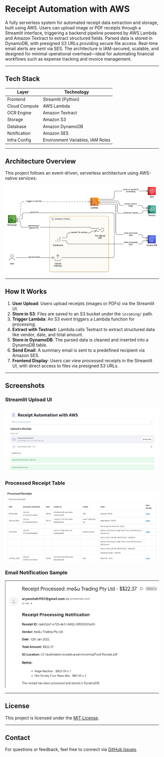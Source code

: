 # Receipt Automation with AWS

A fully serverless system for automated receipt data extraction and storage, built using AWS. Users can upload image or PDF receipts through a Streamlit interface, triggering a backend pipeline powered by AWS Lambda and Amazon Textract to extract structured fields. Parsed data is stored in DynamoDB, with presigned S3 URLs providing secure file access. Real-time email alerts are sent via SES. The architecture is IAM-secured, scalable, and designed for minimal operational overhead—ideal for automating financial workflows such as expense tracking and invoice management.

---

## Tech Stack

| Layer        | Technology              |
|--------------|--------------------------|
| Frontend     | Streamlit (Python)       |
| Cloud Compute| AWS Lambda               |
| OCR Engine   | Amazon Textract          |
| Storage      | Amazon S3                |
| Database     | Amazon DynamoDB          |
| Notification | Amazon SES               |
| Infra Config | Environment Variables, IAM Roles |

---

## Architecture Overview

This project follows an event-driven, serverless architecture using AWS-native services:

![Architecture Diagram](screenshots/architecture.png)

---

## How It Works

1. **User Upload**: Users upload receipts (images or PDFs) via the Streamlit UI.
2. **Store in S3**: Files are saved to an S3 bucket under the `incoming/` path.
3. **Trigger Lambda**: An S3 event triggers a Lambda function for processing.
4. **Extract with Textract**: Lambda calls Textract to extract structured data like vendor, date, and total amount.
5. **Store in DynamoDB**: The parsed data is cleaned and inserted into a DynamoDB table.
6. **Send Email**: A summary email is sent to a predefined recipient via Amazon SES.
7. **Frontend Display**: Users can view processed receipts in the Streamlit UI, with direct access to files via presigned S3 URLs.

---

## Screenshots

### Streamlit Upload UI
![Upload Screenshot](screenshots/upload.png)

### Processed Receipt Table
![Receipt Table](screenshots/receipts_table.png)

### Email Notification Sample
![Email](screenshots/email.png)

---

## License

This project is licensed under the [MIT License](LICENSE).

---

## Contact

For questions or feedback, feel free to connect via [GitHub Issues](https://github.com/AryanShah30/receipt-automation-using-aws/issues).
